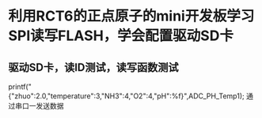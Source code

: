 # 利用RCT6的正点原子的mini开发板学习SPI读写FLASH，学会配置驱动SD卡
## 驱动SD卡，读ID测试，读写函数测试
   printf("{\"zhuo\":2.0,\"temperature\":3,\"NH3\":4,\"O2\":4,\"pH\":%f}",ADC_PH_Temp1);
   通过串口一发送数据		
